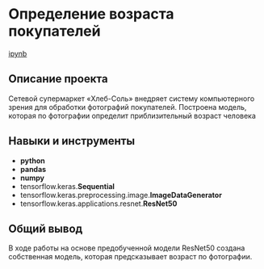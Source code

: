 # Определение возраста покупателей

[ipynb](https://github.com/Dimentel/portfolio/tree/main/age_prediction/age_prediction.ipynb)

## Описание проекта

Сетевой супермаркет «Хлеб-Соль» внедряет систему компьютерного зрения для обработки фотографий покупателей.
Построена модель, которая по фотографии определит приблизительный возраст человека

## Навыки и инструменты

- **python**
- **pandas**
- **numpy**
- tensorflow.keras.**Sequential**
- tensorflow.keras.preprocessing.image.**ImageDataGenerator**
- tensorflow.keras.applications.resnet.**ResNet50**

## 

## Общий вывод

В ходе работы на основе предобученной модели ResNet50 создана собственная модель, которая предсказывает возраст по фотографии.
